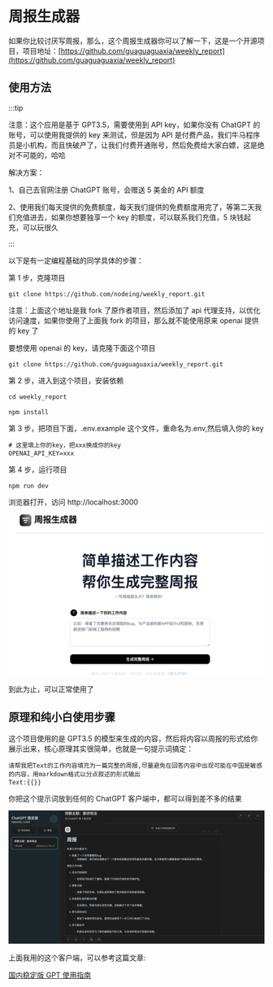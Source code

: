# 周报生成器

如果你比较讨厌写周报，那么，这个周报生成器你可以了解一下，这是一个开源项目，项目地址：[https://github.com/guaguaguaxia/weekly_report](https://github.com/guaguaguaxia/weekly_report)

## 使用方法

:::tip

注意：这个应用是基于 GPT3.5，需要使用到 API key，如果你没有 ChatGPT 的账号，可以使用我提供的 key 来测试，但是因为 API 是付费产品，我们牛马程序员是小机构，而且快破产了，让我们付费开通账号，然后免费给大家白嫖，这是绝对不可能的，哈哈

解决方案：

1、自己去官网注册 ChatGPT 账号，会赠送 5 美金的 API 额度

2、使用我们每天提供的免费额度，每天我们提供的免费额度用完了，等第二天我们充值进去，如果你想要独享一个 key 的额度，可以联系我们充值，5 块钱起充，可以玩很久

:::

以下是有一定编程基础的同学具体的步骤：

第 1 步，克隆项目

```
git clone https://github.com/nodeing/weekly_report.git
```

注意：上面这个地址是我 fork 了原作者项目，然后添加了 api 代理支持，以优化访问速度，如果你使用了上面我 fork 的项目，那么就不能使用原来 openai 提供的 key 了

要想使用 openai 的 key，请克隆下面这个项目

```
git clone https://github.com/guaguaguaxia/weekly_report.git
```

第 2 步，进入到这个项目，安装依赖

```
cd weekly_report
```

```
npm install
```

第 3 步，把项目下面，.env.example 这个文件，重命名为.env,然后填入你的 key

```
# 这里填上你的key，把xxx换成你的key
OPENAI_API_KEY=xxx
```

第 4 步，运行项目

```
npm run dev
```

浏览器打开，访问 http://localhost:3000

![](img/2023-06-12-17-59-57.png)

到此为止，可以正常使用了

## 原理和纯小白使用步骤

这个项目使用的是 GPT3.5 的模型来生成的内容，然后将内容以周报的形式给你展示出来，核心原理其实很简单，也就是一句提示词搞定：

```
请帮我把Text的工作内容填充为一篇完整的周报,尽量避免在回答内容中出现可能在中国是敏感的内容，用markdown格式以分点叙述的形式输出
Text:{{}}
```

你把这个提示词放到任何的 ChatGPT 客户端中，都可以得到差不多的结果

![](img/2023-06-12-18-02-29.png)

上面我用的这个客户端，可以参考这篇文章:

[国内稳定版 GPT 使用指南](/article/ai/chatgpt/1.html)

